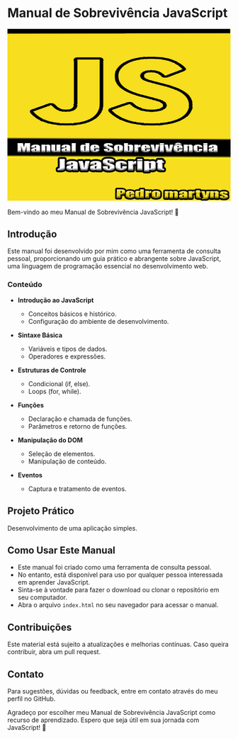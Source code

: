 # Manual de Sobrevivência JavaScript
![Texto Alternativo](https://raw.githubusercontent.com/OPedromartyns/Minha-Apostila-de-JavaScript-Meu-Mapa-Pessoal-de-Aprendizado-e-Compartilhamento/main/apostila/capa%20da%20apostila.jpg)


Bem-vindo ao meu Manual de Sobrevivência JavaScript! 👋

## Introdução

Este manual foi desenvolvido por mim como uma ferramenta de consulta pessoal, proporcionando um guia prático e abrangente sobre JavaScript, uma linguagem de programação essencial no desenvolvimento web.

### Conteúdo

- **Introdução ao JavaScript**
  - Conceitos básicos e histórico.
  - Configuração do ambiente de desenvolvimento.

- **Sintaxe Básica**
  - Variáveis e tipos de dados.
  - Operadores e expressões.

- **Estruturas de Controle**
  - Condicional (if, else).
  - Loops (for, while).

- **Funções**
  - Declaração e chamada de funções.
  - Parâmetros e retorno de funções.

- **Manipulação do DOM**
  - Seleção de elementos.
  - Manipulação de conteúdo.

- **Eventos**
  - Captura e tratamento de eventos.

## Projeto Prático

Desenvolvimento de uma aplicação simples.

## Como Usar Este Manual

- Este manual foi criado como uma ferramenta de consulta pessoal.
- No entanto, está disponível para uso por qualquer pessoa interessada em aprender JavaScript.
- Sinta-se à vontade para fazer o download ou clonar o repositório em seu computador.
- Abra o arquivo `index.html` no seu navegador para acessar o manual.

## Contribuições

Este material está sujeito a atualizações e melhorias contínuas. Caso queira contribuir, abra um pull request.

## Contato

Para sugestões, dúvidas ou feedback, entre em contato através do meu perfil no GitHub.

Agradeço por escolher meu Manual de Sobrevivência JavaScript como recurso de aprendizado. Espero que seja útil em sua jornada com JavaScript! 🚀
